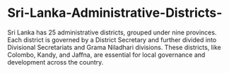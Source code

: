 # Sri-Lanka-Administrative-Districts-
Sri Lanka has 25 administrative districts, grouped under nine provinces. Each district is governed by a District Secretary and further divided into Divisional Secretariats and Grama Niladhari divisions.  These districts, like Colombo, Kandy, and Jaffna, are essential for local governance and development across the country.
